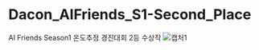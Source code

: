# Dacon_AIFriends_S1-Second_Place
 AI Friends Season1 온도추정 경진대회 2등 수상작
![캡처1](https://user-images.githubusercontent.com/64778295/97979328-4a510380-1e12-11eb-9ce9-eda9f51b87a2.PNG)

